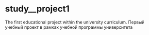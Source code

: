 # study__project1
The first educational project within the university curriculum. Первый учебный проект в рамках учебной программы университета
